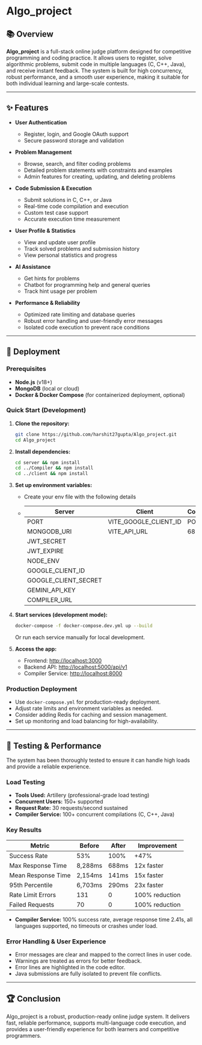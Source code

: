 # Algo_project

## 📚 Overview

**Algo_project** is a full-stack online judge platform designed for competitive programming and coding practice. It allows users to register, solve algorithmic problems, submit code in multiple languages (C, C++, Java), and receive instant feedback. The system is built for high concurrency, robust performance, and a smooth user experience, making it suitable for both individual learning and large-scale contests.

---

## ✨ Features

- **User Authentication**
  - Register, login, and Google OAuth support
  - Secure password storage and validation

- **Problem Management**
  - Browse, search, and filter coding problems
  - Detailed problem statements with constraints and examples
  - Admin features for creating, updating, and deleting problems

- **Code Submission & Execution**
  - Submit solutions in C, C++, or Java
  - Real-time code compilation and execution
  - Custom test case support
  - Accurate execution time measurement

- **User Profile & Statistics**
  - View and update user profile
  - Track solved problems and submission history
  - View personal statistics and progress

- **AI Assistance**
  - Get hints for problems
  - Chatbot for programming help and general queries
  - Track hint usage per problem

- **Performance & Reliability**
  - Optimized rate limiting and database queries
  - Robust error handling and user-friendly error messages
  - Isolated code execution to prevent race conditions

---

## 🚀 Deployment

### Prerequisites

- **Node.js** (v18+)
- **MongoDB** (local or cloud)
- **Docker & Docker Compose** (for containerized deployment, optional)

### Quick Start (Development)

1. **Clone the repository:**
   ```bash
   git clone https://github.com/harshit27gupta/Algo_project.git
   cd Algo_project
   ```

2. **Install dependencies:**
   ```bash
   cd server && npm install
   cd ../Compiler && npm install
   cd ../client && npm install
   ```

3. **Set up environment variables:**
   - Create your env file with the following details
   - | Server                | Client                | Compiler      | 
     |-----------------------|-----------------------|---------------|
     | PORT                  | VITE_GOOGLE_CLIENT_ID | PORT          |
     | MONGODB_URI           | VITE_API_URL          | 688ms         | 
     | JWT_SECRET            |                       |               | 
     | JWT_EXPIRE            |                       |               | 
     | NODE_ENV              |                       |               | 
     | GOOGLE_CLIENT_ID      |                       |               | 
     | GOOGLE_CLIENT_SECRET  |                       |               |
     | GEMINI_API_KEY        |                       |               |
     | COMPILER_URL          |                       |               |


4. **Start services (development mode):**
   ```bash
   docker-compose -f docker-compose.dev.yml up --build
   ```
   Or run each service manually for local development.

5. **Access the app:**
   - Frontend: [http://localhost:3000](http://localhost:3000)
   - Backend API: [http://localhost:5000/api/v1](http://localhost:5000/api/v1)
   - Compiler Service: [http://localhost:8000](http://localhost:8000)

### Production Deployment

- Use `docker-compose.yml` for production-ready deployment.
- Adjust rate limits and environment variables as needed.
- Consider adding Redis for caching and session management.
- Set up monitoring and load balancing for high-availability.

---

## 🧪 Testing & Performance

The system has been thoroughly tested to ensure it can handle high loads and provide a reliable experience.

### Load Testing

- **Tools Used:** Artillery (professional-grade load testing)
- **Concurrent Users:** 150+ supported
- **Request Rate:** 30 requests/second sustained
- **Compiler Service:** 100+ concurrent compilations (C, C++, Java)

### Key Results

| Metric                | Before         | After         | Improvement         |
|-----------------------|---------------|---------------|---------------------|
| Success Rate          | 53%           | 100%          | +47%                |
| Max Response Time     | 8,288ms       | 688ms         | 12x faster          |
| Mean Response Time    | 2,154ms       | 141ms         | 15x faster          |
| 95th Percentile       | 6,703ms       | 290ms         | 23x faster          |
| Rate Limit Errors     | 131           | 0             | 100% reduction      |
| Failed Requests       | 70            | 0             | 100% reduction      |

- **Compiler Service:** 100% success rate, average response time 2.41s, all languages supported, no timeouts or crashes under load.

### Error Handling & User Experience

- Error messages are clear and mapped to the correct lines in user code.
- Warnings are treated as errors for better feedback.
- Error lines are highlighted in the code editor.
- Java submissions are fully isolated to prevent file conflicts.

---

## 🏆 Conclusion

Algo_project is a robust, production-ready online judge system. It delivers fast, reliable performance, supports multi-language code execution, and provides a user-friendly experience for both learners and competitive programmers.
